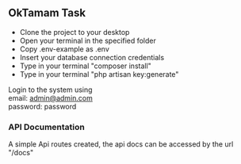 ## OkTamam Task

- Clone the project to your desktop
- Open your terminal in the specified folder
- Copy .env-example as .env
- Insert your database connection credentials 
- Type in your terminal "composer install" 
- Type in your terminal "php artisan key:generate"

Login to the system using  
email: admin@admin.com   
password: password  
  
### API Documentation
A simple Api routes created, the api docs can be accessed by the url "/docs"
